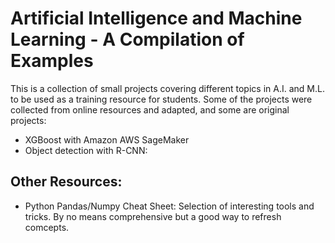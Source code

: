 # Artificial Intelligence and Machine Learning - A Compilation of Examples
This is a collection of small projects covering different topics in A.I. and M.L. to be used as a training resource for students. Some of the projects were collected from online resources and adapted, and some are original projects:

- XGBoost with Amazon AWS SageMaker
- Object detection with R-CNN: 

## Other Resources:
- Python Pandas/Numpy Cheat Sheet: Selection of interesting tools and tricks. By no means comprehensive but a good way to refresh comcepts. 
